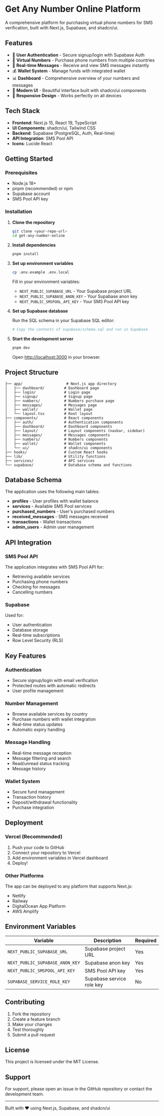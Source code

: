 # Get Any Number Online Platform

A comprehensive platform for purchasing virtual phone numbers for SMS verification, built with Next.js, Supabase, and shadcn/ui.

## Features

- 🔐 **User Authentication** - Secure signup/login with Supabase Auth
- 📱 **Virtual Numbers** - Purchase phone numbers from multiple countries
- 💬 **Real-time Messages** - Receive and view SMS messages instantly
- 💰 **Wallet System** - Manage funds with integrated wallet
- 📊 **Dashboard** - Comprehensive overview of your numbers and messages
- 🎨 **Modern UI** - Beautiful interface built with shadcn/ui components
- 📱 **Responsive Design** - Works perfectly on all devices

## Tech Stack

- **Frontend**: Next.js 15, React 19, TypeScript
- **UI Components**: shadcn/ui, Tailwind CSS
- **Backend**: Supabase (PostgreSQL, Auth, Real-time)
- **API Integration**: SMS Pool API
- **Icons**: Lucide React

## Getting Started

### Prerequisites

- Node.js 18+
- pnpm (recommended) or npm
- Supabase account
- SMS Pool API key

### Installation

1. **Clone the repository**

   ```bash
   git clone <your-repo-url>
   cd get-any-number-online
   ```

2. **Install dependencies**

   ```bash
   pnpm install
   ```

3. **Set up environment variables**

   ```bash
   cp .env.example .env.local
   ```

   Fill in your environment variables:

   - `NEXT_PUBLIC_SUPABASE_URL` - Your Supabase project URL
   - `NEXT_PUBLIC_SUPABASE_ANON_KEY` - Your Supabase anon key
   - `NEXT_PUBLIC_SMSPOOL_API_KEY` - Your SMS Pool API key

4. **Set up Supabase database**

   Run the SQL schema in your Supabase SQL editor:

   ```bash
   # Copy the contents of supabase/schema.sql and run in Supabase
   ```

5. **Start the development server**

   ```bash
   pnpm dev
   ```

   Open [http://localhost:3000](http://localhost:3000) in your browser.

## Project Structure

```
├── app/                    # Next.js app directory
│   ├── dashboard/         # Dashboard page
│   ├── login/             # Login page
│   ├── signup/            # Signup page
│   ├── numbers/           # Numbers purchase page
│   ├── messages/          # Messages page
│   ├── wallet/            # Wallet page
│   └── layout.tsx         # Root layout
├── components/            # React components
│   ├── auth/              # Authentication components
│   ├── dashboard/         # Dashboard components
│   ├── layout/            # Layout components (navbar, sidebar)
│   ├── messages/          # Messages components
│   ├── numbers/           # Numbers components
│   ├── wallet/            # Wallet components
│   └── ui/                # shadcn/ui components
├── hooks/                 # Custom React hooks
├── lib/                   # Utility functions
├── services/              # API services
└── supabase/              # Database schema and functions
```

## Database Schema

The application uses the following main tables:

- **profiles** - User profiles with wallet balance
- **services** - Available SMS Pool services
- **purchased_numbers** - User's purchased numbers
- **received_messages** - SMS messages received
- **transactions** - Wallet transactions
- **admin_users** - Admin user management

## API Integration

### SMS Pool API

The application integrates with SMS Pool API for:

- Retrieving available services
- Purchasing phone numbers
- Checking for messages
- Cancelling numbers

### Supabase

Used for:

- User authentication
- Database storage
- Real-time subscriptions
- Row Level Security (RLS)

## Key Features

### Authentication

- Secure signup/login with email verification
- Protected routes with automatic redirects
- User profile management

### Number Management

- Browse available services by country
- Purchase numbers with wallet integration
- Real-time status updates
- Automatic expiry handling

### Message Handling

- Real-time message reception
- Message filtering and search
- Read/unread status tracking
- Message history

### Wallet System

- Secure fund management
- Transaction history
- Deposit/withdrawal functionality
- Purchase integration

## Deployment

### Vercel (Recommended)

1. Push your code to GitHub
2. Connect your repository to Vercel
3. Add environment variables in Vercel dashboard
4. Deploy!

### Other Platforms

The app can be deployed to any platform that supports Next.js:

- Netlify
- Railway
- DigitalOcean App Platform
- AWS Amplify

## Environment Variables

| Variable                        | Description               | Required |
| ------------------------------- | ------------------------- | -------- |
| `NEXT_PUBLIC_SUPABASE_URL`      | Supabase project URL      | Yes      |
| `NEXT_PUBLIC_SUPABASE_ANON_KEY` | Supabase anon key         | Yes      |
| `NEXT_PUBLIC_SMSPOOL_API_KEY`   | SMS Pool API key          | Yes      |
| `SUPABASE_SERVICE_ROLE_KEY`     | Supabase service role key | No       |

## Contributing

1. Fork the repository
2. Create a feature branch
3. Make your changes
4. Test thoroughly
5. Submit a pull request

## License

This project is licensed under the MIT License.

## Support

For support, please open an issue in the GitHub repository or contact the development team.

---

Built with ❤️ using Next.js, Supabase, and shadcn/ui
